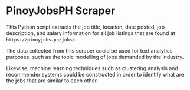 # PinoyJobsPH Scraper

This Python script extracts the job title, location, date posted, job description, and salary information for all job listings that are found at `https://pinoyjobs.ph/jobs/`.

The data collected from this scraper could be used for text analytics purposes, such as the topic modelling of jobs demanded by the industry. 

Likewise, machine learning techniques such as clustering analysis and recommender systems could be constructed in order to identify what are the jobs that are similar to each other.
